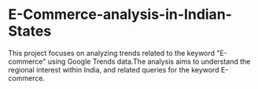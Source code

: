# E-Commerce-analysis-in-Indian-States
This project focuses on analyzing trends related to the keyword "E-commerce" using Google Trends data.The analysis aims to understand the regional interest within India, and related queries for the keyword E-commerce.
